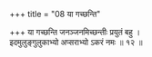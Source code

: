 +++
title = "08 या गच्छन्ति"

+++
या गच्छन्ति जनञ्जनमिच्छन्तीः प्रयुतं बहु ।  
इदमुलुङ्गुलुकाभ्यो अप्सराभ्यो ऽकरं नमः ॥ १२ ॥